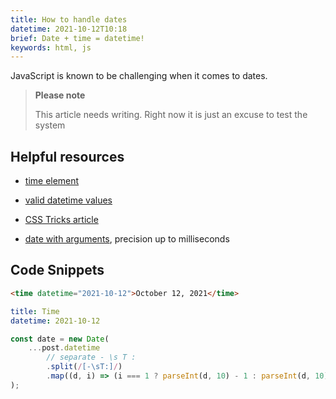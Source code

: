 ```yaml
---
title: How to handle dates
datetime: 2021-10-12T10:18
brief: Date + time = datetime!
keywords: html, js
---
```


JavaScript is known to be challenging when it comes to dates.

> **Please note**
>
> This article needs writing. Right now it is just an excuse to test the system

## Helpful resources

- [time element](https://developer.mozilla.org/en-US/docs/Web/HTML/Element/time)

- [valid datetime values](https://developer.mozilla.org/en-US/docs/Web/HTML/Element/time#valid_datetime_values)

- [CSS Tricks article](https://css-tricks.com/everything-you-need-to-know-about-date-in-javascript/)

- [date with arguments](https://css-tricks.com/everything-you-need-to-know-about-date-in-javascript/#creating-dates-with-arguments), precision up to milliseconds

## Code Snippets

```html
<time datetime="2021-10-12">October 12, 2021</time>
```

```yaml
title: Time
datetime: 2021-10-12
```

```js
const date = new Date(
	...post.datetime
		// separate - \s T :
		.split(/[-\sT:]/)
		.map((d, i) => (i === 1 ? parseInt(d, 10) - 1 : parseInt(d, 10)))
);
```

